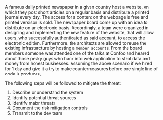 A famous daily printed newspaper in a given country host a website, on which they post short articles on a regular basis and distribute a printed journal every day. The access for a content on the webpage is free and printed versison is sold.
The newspaper board come up with an idea to distribute on an electronic basis. Accordingly, a team were organized in designing and implementing the new feature of the website, that will allow users, who successfully authenticated as paid account, to access the electronic edition. Furthermore, the architects are allowed to reuse the existing infrasturcture by hosting a `member accounts`.
From the board members someone was attended one of the talks at Confoo and heared about those pesky guys who hack into web application to steal data and money from honest businesses.
Assuming the above scenario if we hired for 1 day and give it a try to make countermeasures before one single line of code is produces,

The following steps will be followed to mitigate the threat:
1. Describe or understand the system
2. Identify potential threat sources
3. Identify major threats
4. Document the risk mitigation controls
5. Transmit to the dev team
